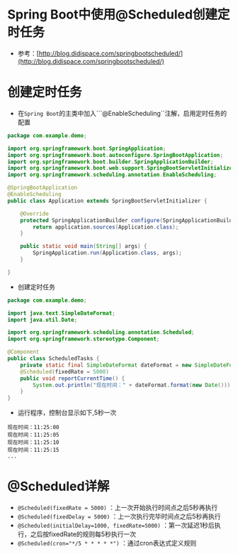 # Spring Boot中使用@Scheduled创建定时任务

- 参考：[http://blog.didispace.com/springbootscheduled/](http://blog.didispace.com/springbootscheduled/)

# 创建定时任务

- 在```Spring Boot```的主类中加入```@EnableScheduling``注解，启用定时任务的配置

```java
package com.example.demo;

import org.springframework.boot.SpringApplication;
import org.springframework.boot.autoconfigure.SpringBootApplication;
import org.springframework.boot.builder.SpringApplicationBuilder;
import org.springframework.boot.web.support.SpringBootServletInitializer;
import org.springframework.scheduling.annotation.EnableScheduling;

@SpringBootApplication
@EnableScheduling
public class Application extends SpringBootServletInitializer {

	@Override
	protected SpringApplicationBuilder configure(SpringApplicationBuilder application) {
		return application.sources(Application.class);
	}

	public static void main(String[] args) {
		SpringApplication.run(Application.class, args);
	}

}
```
- 创建定时任务

```java
package com.example.demo;

import java.text.SimpleDateFormat;
import java.util.Date;

import org.springframework.scheduling.annotation.Scheduled;
import org.springframework.stereotype.Component;

@Component
public class ScheduledTasks {
    private static final SimpleDateFormat dateFormat = new SimpleDateFormat("HH:mm:ss");
    @Scheduled(fixedRate = 5000)
    public void reportCurrentTime() {
        System.out.println("现在时间：" + dateFormat.format(new Date()));
    }
}
```
- 运行程序，控制台显示如下,5秒一次
```
现在时间：11:25:00
现在时间：11:25:05
现在时间：11:25:10
现在时间：11:25:15
...
```

# @Scheduled详解

- ```@Scheduled(fixedRate = 5000)``` ：上一次开始执行时间点之后5秒再执行
- ```@Scheduled(fixedDelay = 5000)``` ：上一次执行完毕时间点之后5秒再执行
- ```@Scheduled(initialDelay=1000, fixedRate=5000)``` ：第一次延迟1秒后执行，之后按fixedRate的规则每5秒执行一次
- ```@Scheduled(cron="*/5 * * * * *")``` ：通过cron表达式定义规则 

